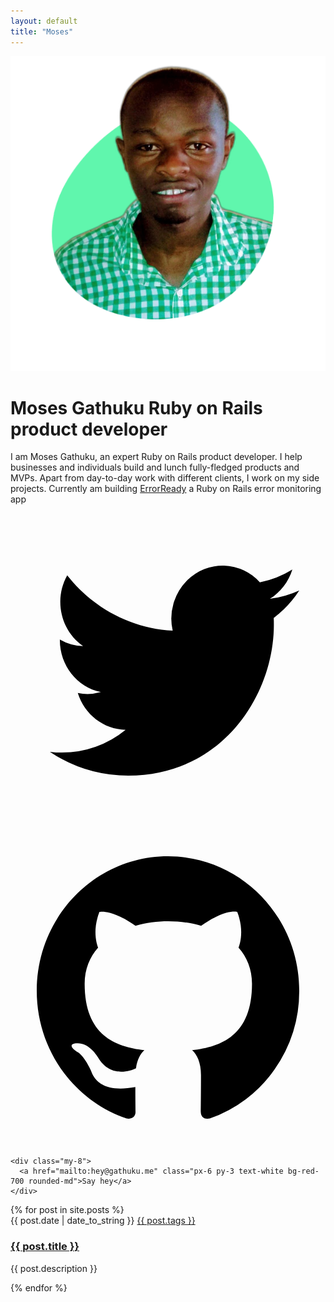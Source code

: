 ```yaml
---
layout: default
title: "Moses"
---
```


<div class="max-w-4xl min-h-screen p-6 py-12 mx-auto bg-white md:py-24">
  <div>
    <div class="">
      <img class="w-auto h-32" src="/assets/images/avatar.png">
    </div>
    <div>
      <h1 class="text-xl">
        <span class="block text-xl font-semibold text-red-700">
          Moses Gathuku
        </span>
        <span class="text-2xl font-extrabold text-gray-900 md:text-4xl">
          Ruby on Rails product developer
        </span>
      </h1>
    </div>
    <div class="w-full mt-3 prose md:w-2/3">
      <p>
        I am Moses Gathuku, an expert Ruby on Rails product developer. I help businesses and individuals build and lunch fully-fledged products and MVPs.
        Apart from day-to-day work with different clients, I work on my side projects. Currently am building 
        <a href="https://errorready.com" class="text-blue-600">ErrorReady</a> a Ruby on Rails error monitoring app
      </p>
    </div>
    <div class="flex mt-3 space-x-3">
      <a href="https://twitter.com/Gathukumose">
      <svg viewBox="0 0 24 24" aria-hidden="true" class="w-8 h-8 transition fill-gray-500 group-hover:fill-gray-600 dark:fill-gray-400 dark:group-hover:fill-zinc-300">
        <path d="M20.055 7.983c.011.174.011.347.011.523 0 5.338-3.92 11.494-11.09 11.494v-.003A10.755 10.755 0 0 1 3 18.186c.308.038.618.057.928.058a7.655 7.655 0 0 0 4.841-1.733c-1.668-.032-3.13-1.16-3.642-2.805a3.753 3.753 0 0 0 1.76-.07C5.07 13.256 3.76 11.6 3.76 9.676v-.05a3.77 3.77 0 0 0 1.77.505C3.816 8.945 3.288 6.583 4.322 4.737c1.98 2.524 4.9 4.058 8.034 4.22a4.137 4.137 0 0 1 1.128-3.86A3.807 3.807 0 0 1 19 5.274a7.657 7.657 0 0 0 2.475-.98c-.29.934-.9 1.729-1.713 2.233A7.54 7.54 0 0 0 22 5.89a8.084 8.084 0 0 1-1.945 2.093Z"></path>
      </svg>
      </a>
      <a href="https://github.com/gathuku">
      <svg viewBox="0 0 24 24" aria-hidden="true" class="w-8 h-8 transition fill-zinc-500 group-hover:fill-zinc-600 dark:fill-zinc-400 dark:group-hover:fill-zinc-300">
        <path fill-rule="evenodd" clip-rule="evenodd" d="M12 2C6.475 2 2 6.588 2 12.253c0 4.537 2.862 8.369 6.838 9.727.5.09.687-.218.687-.487 0-.243-.013-1.05-.013-1.91C7 20.059 6.35 18.957 6.15 18.38c-.113-.295-.6-1.205-1.025-1.448-.35-.192-.85-.667-.013-.68.788-.012 1.35.744 1.538 1.051.9 1.551 2.338 1.116 2.912.846.088-.666.35-1.115.638-1.371-2.225-.256-4.55-1.14-4.55-5.062 0-1.115.387-2.038 1.025-2.756-.1-.256-.45-1.307.1-2.717 0 0 .837-.269 2.75 1.051.8-.23 1.65-.346 2.5-.346.85 0 1.7.115 2.5.346 1.912-1.333 2.75-1.05 2.75-1.05.55 1.409.2 2.46.1 2.716.637.718 1.025 1.628 1.025 2.756 0 3.934-2.337 4.806-4.562 5.062.362.32.675.936.675 1.897 0 1.371-.013 2.473-.013 2.82 0 .268.188.589.688.486a10.039 10.039 0 0 0 4.932-3.74A10.447 10.447 0 0 0 22 12.253C22 6.588 17.525 2 12 2Z"></path>
      </svg>
      </a>
    </div>
    
    <div class="my-8">
      <a href="mailto:hey@gathuku.me" class="px-6 py-3 text-white bg-red-700 rounded-md">Say hey</a>
    </div>
  </div>
  <div class="mx-3">
    <div class="grid max-w-2xl grid-cols-1 pt-10 mx-auto mt-10 gap-y-16 gap-x-8 lg:mx-0 lg:max-w-none lg:grid-cols-2">
      {% for post in site.posts %}
        <article class="flex flex-col items-start justify-between max-w-xl">
          <div class="flex items-center text-xs gap-x-4">
            <time datetime="2020-03-16" class="text-gray-500">{{ post.date | date_to_string }}</time>
            <a href="#" class="relative z-10 rounded-full bg-gray-50 py-1.5 px-3 font-medium text-gray-600 hover:bg-gray-100">{{ post.tags }}</a>
          </div>
          <div class="relative group">
            <h3 class="mt-3 text-lg font-semibold leading-6 text-gray-900 group-hover:text-gray-600">
              <a href="{{ post.url }}">
                <span class="absolute inset-0"></span>
                {{ post.title }}
              </a>
            </h3>
            <p class="mt-5 text-sm leading-6 text-gray-600 line-clamp-3">
              {{ post.description }}
            </p>
          </div>
        </article>
      {% endfor %}
    </div>
  </div>
</div>
